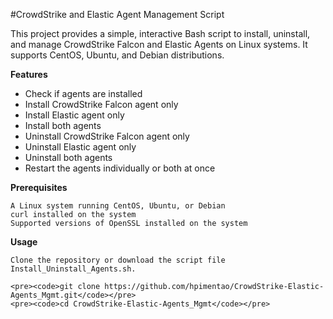 #CrowdStrike and Elastic Agent Management Script

This project provides a simple, interactive Bash script to install, uninstall, and manage CrowdStrike Falcon and Elastic Agents on Linux systems. It supports CentOS, Ubuntu, and Debian distributions.

**Features**

   - Check if agents are installed
   - Install CrowdStrike Falcon agent only
   - Install Elastic agent only
   - Install both agents
   - Uninstall CrowdStrike Falcon agent only
   - Uninstall Elastic agent only
   - Uninstall both agents
   - Restart the agents individually or both at once

**Prerequisites**

    A Linux system running CentOS, Ubuntu, or Debian
    curl installed on the system
    Supported versions of OpenSSL installed on the system

**Usage**

    Clone the repository or download the script file Install_Uninstall_Agents.sh.
    
    <pre><code>git clone https://github.com/hpimentao/CrowdStrike-Elastic-Agents_Mgmt.git</code></pre>
    <pre><code>cd CrowdStrike-Elastic-Agents_Mgmt</code></pre>
